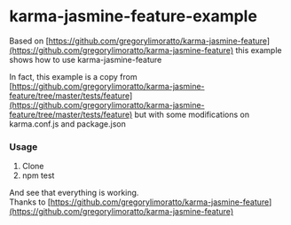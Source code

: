 # karma-jasmine-feature-example

Based on [https://github.com/gregorylimoratto/karma-jasmine-feature](https://github.com/gregorylimoratto/karma-jasmine-feature) this example shows
how to use karma-jasmine-feature

In fact, this example is a copy from [https://github.com/gregorylimoratto/karma-jasmine-feature/tree/master/tests/feature](https://github.com/gregorylimoratto/karma-jasmine-feature/tree/master/tests/feature) but with some modifications on karma.conf.js and package.json


### Usage

1. Clone  
1. npm test  

And see that everything is working.  
Thanks to [https://github.com/gregorylimoratto/karma-jasmine-feature](https://github.com/gregorylimoratto/karma-jasmine-feature)
